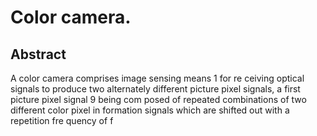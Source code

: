# Color camera.

## Abstract
A color camera comprises image sensing means 1 for re ceiving optical signals to produce two alternately different picture pixel signals, a first picture pixel signal 9 being com posed of repeated combinations of two different color pixel in formation signals which are shifted out with a repetition fre quency of f